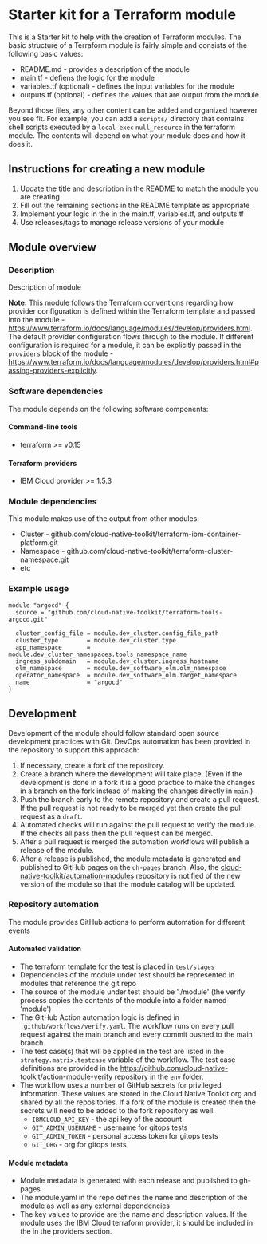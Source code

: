 # Starter kit for a Terraform module

This is a Starter kit to help with the creation of Terraform modules. The basic structure of a Terraform module is fairly
simple and consists of the following basic values:

- README.md - provides a description of the module
- main.tf - defiens the logic for the module
- variables.tf (optional) - defines the input variables for the module
- outputs.tf (optional) - defines the values that are output from the module

Beyond those files, any other content can be added and organized however you see fit. For example, you can add a `scripts/` directory
that contains shell scripts executed by a `local-exec` `null_resource` in the terraform module. The contents will depend on what your
module does and how it does it.

## Instructions for creating a new module

1. Update the title and description in the README to match the module you are creating
2. Fill out the remaining sections in the README template as appropriate
3. Implement your logic in the in the main.tf, variables.tf, and outputs.tf
4. Use releases/tags to manage release versions of your module

## Module overview

### Description

Description of module

**Note:** This module follows the Terraform conventions regarding how provider configuration is defined within the Terraform template and passed into the module - https://www.terraform.io/docs/language/modules/develop/providers.html. The default provider configuration flows through to the module. If different configuration is required for a module, it can be explicitly passed in the `providers` block of the module - https://www.terraform.io/docs/language/modules/develop/providers.html#passing-providers-explicitly.

### Software dependencies

The module depends on the following software components:

#### Command-line tools

- terraform >= v0.15

#### Terraform providers

- IBM Cloud provider >= 1.5.3

### Module dependencies

This module makes use of the output from other modules:

- Cluster - github.com/cloud-native-toolkit/terraform-ibm-container-platform.git
- Namespace - github.com/cloud-native-toolkit/terraform-cluster-namespace.git
- etc

### Example usage

```hcl-terraform
module "argocd" {
  source = "github.com/cloud-native-toolkit/terraform-tools-argocd.git"

  cluster_config_file = module.dev_cluster.config_file_path
  cluster_type        = module.dev_cluster.type
  app_namespace       = module.dev_cluster_namespaces.tools_namespace_name
  ingress_subdomain   = module.dev_cluster.ingress_hostname
  olm_namespace       = module.dev_software_olm.olm_namespace
  operator_namespace  = module.dev_software_olm.target_namespace
  name                = "argocd"
}
```

## Development

Development of the module should follow standard open source development practices with Git. DevOps automation has been provided in the repository to support this approach:

1. If necessary, create a fork of the repository.
2. Create a branch where the development will take place. (Even if the development is done in a fork it is a good practice to make the changes in a branch on the fork instead of making the changes directly in `main`.)
3. Push the branch early to the remote repository and create a pull request. If the pull request is not ready to be merged yet then create the pull request as a `draft`.
4. Automated checks will run against the pull request to verify the module. If the checks all pass then the pull request can be merged.
5. After a pull request is merged the automation workflows will publish a release of the module.
6. After a release is published, the module metadata is generated and published to GitHub pages on the `gh-pages` branch. Also, the [cloud-native-toolkit/automation-modules](https://github.com/cloud-native-toolkit/automation-modules) repository is notified of the new version of the module so that the module catalog will be updated. 

### Repository automation

The module provides GitHub actions to perform automation for different events 

#### Automated validation

- The terraform template for the test is placed in `test/stages`
- Dependencies of the module under test should be represented in modules that reference the git repo
- The source of the module under test should be './module' (the verify process copies the contents of the module into a folder named 'module')
- The GitHub Action automation logic is defined in `.github/workflows/verify.yaml`. The workflow runs on every pull request against the main branch and every commit pushed to the main branch.
- The test case(s) that will be applied in the test are listed in the `strategy.matrix.testcase` variable of the workflow. The test case definitions are provided in the https://github.com/cloud-native-toolkit/action-module-verify repository in the `env` folder.
- The workflow uses a number of GitHub secrets for privileged information. These values are stored in the Cloud Native Toolkit org and shared by all the repositories. If a fork of the module is created then the secrets will need to be added to the fork repository as well.
    - `IBMCLOUD_API_KEY` - the api key of the account
    - `GIT_ADMIN_USERNAME` - username for gitops tests
    - `GIT_ADMIN_TOKEN` - personal access token for gitops tests
    - `GIT_ORG` - org for gitops tests

#### Module metadata 

- Module metadata is generated with each release and published to gh-pages
- The module.yaml in the repo defines the name and description of the module as well as any external dependencies
- The key values to provide are the name and description values. If the module uses the IBM Cloud terraform provider, it should be included in the in the providers section.
